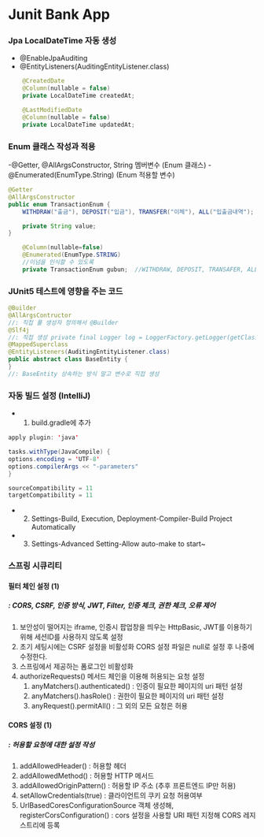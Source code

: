 # Junit Bank App

### Jpa LocalDateTime 자동 생성
- @EnableJpaAuditing
- @EntityListeners(AuditingEntityListener.class)


```java
    @CreatedDate
    @Column(nullable = false)
    private LocalDateTime createdAt;

    @LastModifiedDate
    @Column(nullable = false)
    private LocalDateTime updatedAt;
```

### Enum 클래스 작성과 적용
-@Getter, @AllArgsConstructor, String 멤버변수 (Enum 클래스)
-@Enumerated(EnumType.String) (Enum 적용할 변수)
```java
@Getter
@AllArgsConstructor
public enum TransactionEnum {
    WITHDRAW("출금"), DEPOSIT("입금"), TRANSFER("이체"), ALL("입출금내역");

    private String value;
}
```

```java
    @Column(nullable=false)
    @Enumerated(EnumType.STRING)
    //이넘을 인식할 수 있도록
    private TransactionEnum gubun;  //WITHDRAW, DEPOSIT, TRANSAFER, ALL 
```

### JUnit5 테스트에 영향을 주는 코드
```java
@Builder
@AllArgsContructor
//: 직접 풀 생성자 정의해서 @Builder 
@Slf4j
//: 직접 생성 private final Logger log = LoggerFactory.getLogger(getClass());
@MappedSuperclass
@EntityListeners(AuditingEntityListener.class)
public abstract class BaseEntity {
}
//: BaseEntity 상속하는 방식 말고 변수로 직접 생성
```


### 자동 빌드 설정 (IntelliJ)

- 1. build.gradle에 추가
```java
apply plugin: 'java'

tasks.withType(JavaCompile) {
options.encoding = 'UTF-8'
options.compilerArgs << "-parameters"
}

sourceCompatibility = 11
targetCompatibility = 11

```
- 2. Settings-Build, Execution, Deployment-Compiler-Build Project Automatically

- 3. Settings-Advanced Setting-Allow auto-make to start~

### 스프링 시큐리티

#### 필터 체인 설정 (1)
##### : CORS, CSRF, 인증 방식, JWT, Filter, 인증 체크, 권한 체크, 오류 제어
1. 보안성이 떨어지는 iframe, 인증시 팝업창을 띄우는 HttpBasic, JWT를 이용하기 위해 세션ID를 사용하지 않도록 설정
2. 초기 세팅시에는 CSRF 설정을 비활성화 CORS 설정 파일은 null로 설정 후 나중에 수정한다.
3. 스프링에서 제공하는 폼로그인 비활성화
4. authorizeRequests() 메서드 체인을 이용해 허용되는 요청 설정
   1. anyMatchers().authenticated() : 인증이 필요한 페이지의 uri 패턴 설정
   2. anyMatchers().hasRole() : 권한이 필요한 페이지의 uri 패턴 설정
   3. anyRequest().permitAll() : 그 외의 모든 요청은 허용


#### CORS 설정 (1)
##### : 허용할 요청에 대한 설정 작성
1. addAllowedHeader() : 허용할 헤더
2. addAllowedMethod() : 허용할 HTTP 메서드
3. addAllowedOriginPattern() : 허용할 IP 주소 (추후 프론트엔드 IP만 허용)
4. setAllowCredentials(true) : 클라이언트의 쿠키 요청 허용여부
5. UrlBasedCoresConfigurationSource 객체 생성해, registerCorsConfiguration() : cors 설정을 사용할 URI 패턴 지정해 CORS 레지스트리에 등록
